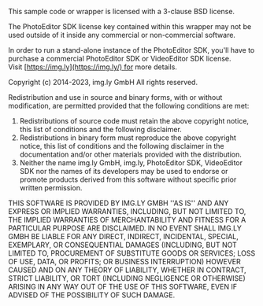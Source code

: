 This sample code or wrapper is licensed with a 3-clause BSD license.

The PhotoEditor SDK license key contained within this wrapper may not be used outside of it inside any commercial or non-commercial software.

In order to run a stand-alone instance of the PhotoEditor SDK, you'll have to purchase a commercial PhotoEditor SDK or VideoEditor SDK license. Visit [https://img.ly](https://img.ly/) for more details.

Copyright (c) 2014-2023, img.ly GmbH All rights reserved.

Redistribution and use in source and binary forms, with or without modification, are permitted provided that the following conditions are met:

1. Redistributions of source code must retain the above copyright notice, this list of conditions and the following disclaimer.
2. Redistributions in binary form must reproduce the above copyright notice, this list of conditions and the following disclaimer in the documentation and/or other materials provided with the distribution.
3. Neither the name img.ly GmbH, img.ly, PhotoEditor SDK, VideoEditor SDK nor the names of its developers may be used to endorse or promote products derived from this software without specific prior written permission.

THIS SOFTWARE IS PROVIDED BY IMG.LY GMBH ''AS IS'' AND ANY EXPRESS OR IMPLIED WARRANTIES, INCLUDING, BUT NOT LIMITED TO, THE IMPLIED WARRANTIES OF MERCHANTABILITY AND FITNESS FOR A PARTICULAR PURPOSE ARE DISCLAIMED. IN NO EVENT SHALL IMG.LY GMBH BE LIABLE FOR ANY DIRECT, INDIRECT, INCIDENTAL, SPECIAL, EXEMPLARY, OR CONSEQUENTIAL DAMAGES (INCLUDING, BUT NOT LIMITED TO, PROCUREMENT OF SUBSTITUTE GOODS OR SERVICES; LOSS OF USE, DATA, OR PROFITS; OR BUSINESS INTERRUPTION) HOWEVER CAUSED AND ON ANY THEORY OF LIABILITY, WHETHER IN CONTRACT, STRICT LIABILITY, OR TORT (INCLUDING NEGLIGENCE OR OTHERWISE) ARISING IN ANY WAY OUT OF THE USE OF THIS SOFTWARE, EVEN IF ADVISED OF THE POSSIBILITY OF SUCH DAMAGE.
